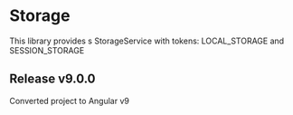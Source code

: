 # Storage

This library provides s StorageService with tokens: LOCAL_STORAGE and SESSION_STORAGE

## Release v9.0.0
Converted project to Angular v9